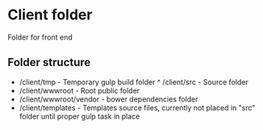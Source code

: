 # Client folder
Folder for front end

## Folder structure
* /client/tmp - Temporary gulp build folder
^ /client/src - Source folder
* /client/wwwroot - Root public folder
* /client/wwwroot/vendor - bower dependencies folder
* /client/templates - Templates source files, currently not placed in "src" folder until proper gulp task in place
